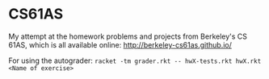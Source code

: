 # CS61AS
My attempt at the homework problems and projects from Berkeley's CS 61AS, which is all available online: http://berkeley-cs61as.github.io/

For using the autograder: ```racket -tm grader.rkt -- hwX-tests.rkt hwX.rkt <Name of exercise>```
